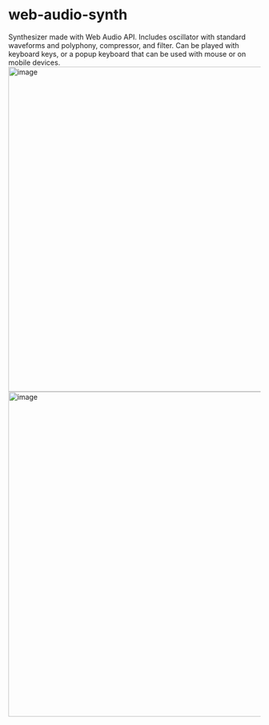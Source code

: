 # web-audio-synth

Synthesizer made with Web Audio API. Includes oscillator with standard waveforms and polyphony, compressor, and filter.  Can be played with keyboard keys, or a popup keyboard that can be used with mouse or on mobile devices. \
<img width="649" alt="image" src="https://github.com/user-attachments/assets/5d88ec54-4516-4178-9746-307dc21e17d6" />
<img width="649" alt="image" src="https://github.com/user-attachments/assets/ae904e3a-f5d2-42ab-9d34-8ccbe74ee55b" />
